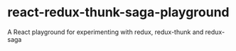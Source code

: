# react-redux-thunk-saga-playground
A React playground for experimenting with redux, redux-thunk and redux-saga
